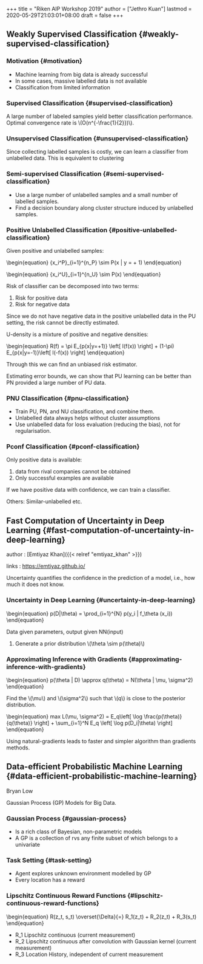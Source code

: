 +++
title = "Riken AIP Workshop 2019"
author = ["Jethro Kuan"]
lastmod = 2020-05-29T21:03:01+08:00
draft = false
+++

## Weakly Supervised Classification {#weakly-supervised-classification}

### Motivation {#motivation}

- Machine learning from big data is already successful
- In some cases, massive labelled data is not available
- Classification from limited information

### Supervised Classification {#supervised-classification}

A large number of labeled samples yield better classification
performance.
Optimal convergence rate is \\(O(n^{-\frac{1}{2}})\\).

### Unsupervised Classification {#unsupervised-classification}

Since collecting labelled samples is costly, we can learn a classifier
from unlabelled data. This is equivalent to clustering

### Semi-supervised Classification {#semi-supervised-classification}

- Use a large number of unlabelled samples and a small number of
  labelled samples.
- Find a decision boundary along cluster structure induced by
  unlabelled samples.

### Positive Unlabelled Classification {#positive-unlabelled-classification}

Given positive and unlabelled samples:

\begin{equation}
{x_i^P}\_{i=1}^{n_P} \sim P(x | y = + 1)
\end{equation}

\begin{equation}
{x_i^U}\_{i=1}^{n_U} \sim P(x)
\end{equation}

Risk of classifier can be decomposed into two terms:

1.  Risk for positive data
2.  Risk for negative data

Since we do not have negative data in the positive unlabelled data in
the PU setting, the risk cannot be directly estimated.

U-density is a mixture of positive and negative densities:

\begin{equation}
R(f) = \pi E\_{p(x|y=+1)} \left[ l(f(x)) \right] + (1-\pi) E\_{p(x|y=-1)}\left[ l(-f(x)) \right]
\end{equation}

Through this we can find an unbiased risk estimator.

Estimating error bounds, we can show that PU learning can be better
than PN provided a large number of PU data.

### PNU Classification {#pnu-classification}

- Train PU, PN, and NU classification, and combine them.
- Unlabelled data always helps without cluster assumptions
- Use unlabelled data for loss evaluation (reducing the bias), not for
  regularisation.

### Pconf Classification {#pconf-classification}

Only positive data is available:

1.  data from rival companies cannot be obtained
2.  Only successful examples are available

If we have positive data with confidence, we can train a classifier.

Others: Similar-unlabelled etc.

## Fast Computation of Uncertainty in Deep Learning {#fast-computation-of-uncertainty-in-deep-learning}

author
: [Emtiyaz Khan]({{< relref "emtiyaz_khan" >}})

links
: <https://emtiyaz.github.io/>

Uncertainty quantifies the confidence in the prediction of a model,
i.e., how much it does not know.

### Uncertainty in Deep Learning {#uncertainty-in-deep-learning}

\begin{equation}
p(D|\theta) = \prod\_{i=1}^{N} p(y_i | f\_\theta (x_i))
\end{equation}

Data given parameters, output given NN(input)

1.  Generate a prior distribution \\(\theta \sim p(\theta)\\)

### Approximating Inference with Gradients {#approximating-inference-with-gradients}

\begin{equation}
p(\theta | D) \approx q(\theta) = N(\theta | \mu, \sigma^2)
\end{equation}

Find the \\(\mu\\) and \\(\sigma^2\\) such that \\(q\\) is close to the posterior distribution.

\begin{equation}
max L(\mu, \sigma^2) = E_q\left[ \log \frac{p(\theta)}{q(\theta)} \right] +
\sum\_{i=1}^N E_q \left[ \log p(D\_i|\theta) \right]
\end{equation}

Using natural-gradients leads to faster and simpler algorithm than
gradients methods.

## Data-efficient Probabilistic Machine Learning {#data-efficient-probabilistic-machine-learning}

Bryan Low

Gaussian Process (GP) Models for Big Data.

### Gaussian Process {#gaussian-process}

- Is a rich class of Bayesian, non-parametric models
- A GP is a collection of rvs any finite subset of which belongs to a
  univariate

### Task Setting {#task-setting}

- Agent explores unknown environment modelled by GP
- Every location has a reward

### Lipschitz Continuous Reward Functions {#lipschitz-continuous-reward-functions}

\begin{equation}
R(z_t, s_t) \overset{\Delta}{=} R_1(z_t) + R_2(z_t) + R_3(s_t)
\end{equation}

- R_1 Lipschitz continuous (current measurement)
- R_2 Lipschitz continuous after convolution with Gaussian kernel (current measurement)
- R_3 Location History, independent of current measurement
